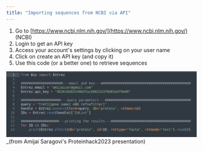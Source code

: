 ```yaml
---
title: "Importing sequences from NCBI via API"
---
```


1. Go to [https://www.ncbi.nlm.nih.gov/](https://www.ncbi.nlm.nih.gov/) (NCBI) 
2. Login to get an API key
3. Access your account's settings by clicking on your user name
4. Click on create an API key (and copy it)  
5. Use this code (or a better one) to retrieve sequences

![](projects/attachments/Pasted%20image%2020230128163756.png)
_(from Amijai Saragovi's Proteinhack2023 presentation)
